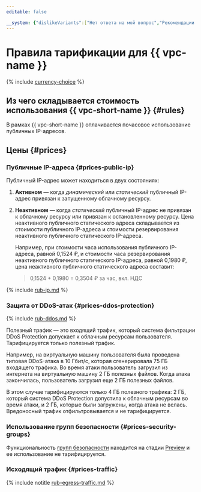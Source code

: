 ```yaml
---
editable: false

__system: {"dislikeVariants":["Нет ответа на мой вопрос","Рекомендации не помогли","Содержание не соответсвует заголовку","Другое"]}
---
```



# Правила тарификации для {{ vpc-name }}

{% include [currency-choice](../_includes/pricing/currency-choice.md) %}

## Из чего складывается стоимость использования {{ vpc-short-name }} {#rules}

В рамках {{ vpc-short-name }} оплачивается почасовое использование публичных IP-адресов.

## Цены {#prices}

### Публичные IP-адреса {#prices-public-ip}

Публичный IP-адрес может находиться в двух состояниях:

1. **Активном** — когда _динамический_ или _статический_ публичный IP-адрес привязан к запущенному облачному ресурсу.
1. **Неактивном** — когда _статический_ публичный IP-адрес не привязан к облачному ресурсу или привязан к остановленному ресурсу. Цена неактивного публичного статического адреса складывается из стоимости публичного IP-адреса и стоимости резервирования неактивного публичного статического IP-адреса. 

   
   Например, при стоимости часа использования публичного IP-адреса, равной 0,1524 ₽, и стоимости часа резервирования неактивного публичного статического IP-адреса, равной 0,1980 ₽, цена неактивного публичного статического адреса составит:
   
   >0,1524 + 0,1980 = 0,3504 ₽ за час, вкл. НДС


{% include [rub-ip.md](../_pricing/vpc/rub-ip.md) %}



### Защита от DDoS-атак {#prices-ddos-protection}


{% include [rub-ddos.md](../_pricing/vpc/rub-ddos.md) %}



Полезный трафик — это входящий трафик, который система фильтрации DDoS Protection допускает к облачным ресурсам пользователя. Тарифицируется только полезный трафик.

Например, на виртуальную машину пользователя была проведена типовая DDoS-атака в 10 Гбит/с, которая сгенерировала 75 ГБ входящего трафика. Во время атаки пользователь загрузил из интернета на виртуальную машину 2 ГБ полезных файлов. Когда атака закончилась, пользователь загрузил еще 2 ГБ полезных файлов. 

В этом случае тарифицируются только 4 ГБ полезного трафика: 2 ГБ, который система DDoS Protection допустила к облачным ресурсам во время атаки, и 2 ГБ, которые были загружены, когда атака не велась. Вредоносный трафик отфильтровывается и не тарифицируется. 

### Использование групп безопасности {#prices-security-groups}

Функциональность [групп безопасности](concepts/security-groups.md) находится на стадии [Preview](../overview/concepts/launch-stages.md) и ее использование не тарифицируется.

### Исходящий трафик {#prices-traffic}


{% include notitle [rub-egress-traffic.md](../_pricing/rub-egress-traffic.md) %}


